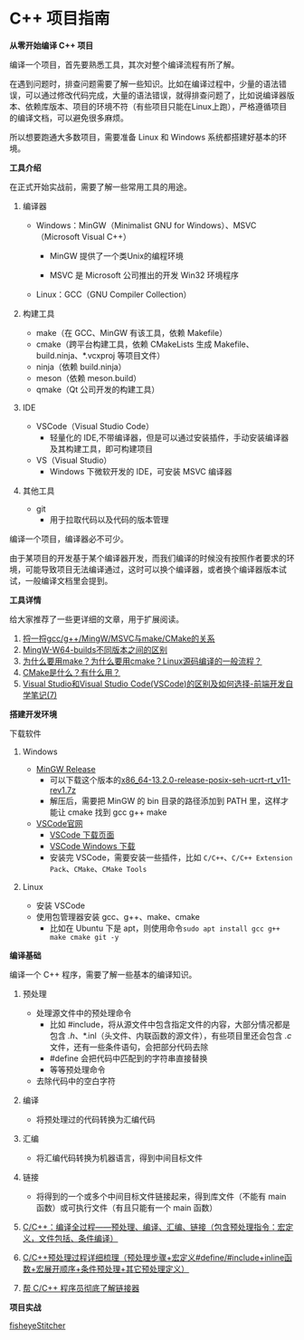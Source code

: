 # C++ 项目指南

**从零开始编译 C++ 项目**

编译一个项目，首先要熟悉工具，其次对整个编译流程有所了解。

在遇到问题时，排查问题需要了解一些知识。比如在编译过程中，少量的语法错误，可以通过修改代码完成，大量的语法错误，就得排查问题了，比如说编译器版本、依赖库版本、项目的环境不符（有些项目只能在Linux上跑），严格遵循项目的编译文档，可以避免很多麻烦。

所以想要跑通大多数项目，需要准备 Linux 和 Windows 系统都搭建好基本的环境。

**工具介绍**

在正式开始实战前，需要了解一些常用工具的用途。
1. 编译器
    * Windows：MinGW（Minimalist GNU for Windows）、MSVC（Microsoft Visual C++）
        * MinGW 提供了一个类Unix的编程环境

        * MSVC 是 Microsoft 公司推出的开发 Win32 环境程序
    * Linux：GCC（GNU Compiler Collection）

2. 构建工具
    * make（在 GCC、MinGW 有该工具，依赖 Makefile）
    * cmake（跨平台构建工具，依赖 CMakeLists 生成 Makefile、build.ninja、*.vcxproj 等项目文件）
    * ninja（依赖 build.ninja）
    * meson（依赖 meson.build）
    * qmake（Qt 公司开发的构建工具）

3. IDE
    * VSCode（Visual Studio Code）
        * 轻量化的 IDE,不带编译器，但是可以通过安装插件，手动安装编译器及其构建工具，即可构建项目
    * VS（Visual Studio）
        * Windows 下微软开发的 IDE，可安装 MSVC 编译器

4. 其他工具
    * git
        * 用于拉取代码以及代码的版本管理

编译一个项目，编译器必不可少。

由于某项目的开发基于某个编译器开发，而我们编译的时候没有按照作者要求的环境，可能导致项目无法编译通过，这时可以换个编译器，或者换个编译器版本试试，一般编译文档里会提到。

**工具详情**

给大家推荐了一些更详细的文章，用于扩展阅读。
1. [捋一捋gcc/g++/MingW/MSVC与make/CMake的关系](https://zhuanlan.zhihu.com/p/448884264)
2. [MingW-W64-builds不同版本之间的区别](https://blog.csdn.net/zhangjiuding/article/details/129556458)
3. [为什么要用make？为什么要用cmake？Linux源码编译的一般流程？](https://blog.csdn.net/qq_27825451/article/details/103392719)
4. [CMake是什么？有什么用？](https://blog.csdn.net/Torres_10/article/details/80371425)
5. [Visual Studio和Visual Studio Code(VSCode)的区别及如何选择-前端开发自学笔记(7)](https://zhuanlan.zhihu.com/p/565412998)

**搭建开发环境**

下载软件

1. Windows
    * [MinGW Release](https://github.com/niXman/mingw-builds-binaries/releases)
        * 可以下载这个版本的[x86_64-13.2.0-release-posix-seh-ucrt-rt_v11-rev1.7z](https://github.com/niXman/mingw-builds-binaries/releases/download/13.2.0-rt_v11-rev1/x86_64-13.2.0-release-posix-seh-ucrt-rt_v11-rev1.7z)
        * 解压后，需要把 MinGW 的 bin 目录的路径添加到 PATH 里，这样才能让 cmake 找到 gcc g++ make
    * [VSCode官网](https://code.visualstudio.com/)
        * [VSCode 下载页面](https://code.visualstudio.com/Download)
        * [VSCode Windows 下载](https://code.visualstudio.com/docs/?dv=win64user)
        * 安装完 VSCode，需要安装一些插件，比如 `C/C++`、`C/C++ Extension Pack`、`CMake`、`CMake Tools`

2. Linux
    * 安装 VSCode
    * 使用包管理器安装 gcc、g++、make、cmake
        * 比如在 Ubuntu 下是 apt，则使用命令`sudo apt install gcc g++ make cmake git -y`

**编译基础**

编译一个 C++ 程序，需要了解一些基本的编译知识。

1. 预处理
    * 处理源文件中的预处理命令
        * 比如 #include，将从源文件中包含指定文件的内容，大部分情况都是包含 *.h*、*.inl（头文件、内联函数的源文件），有些项目里还会包含 *.c* 文件，还有一些条件语句，会把部分代码去除
        * #define 会把代码中匹配到的字符串直接替换
        * 等等预处理命令
    * 去除代码中的空白字符

2. 编译
    * 将预处理过的代码转换为汇编代码

3. 汇编
    * 将汇编代码转换为机器语言，得到中间目标文件

4. 链接
    * 将得到的一个或多个中间目标文件链接起来，得到库文件（不能有 main 函数）或可执行文件（有且只能有一个 main 函数）

1. [C/C++：编译全过程——预处理、编译、汇编、链接（包含预处理指令：宏定义，文件包括、条件编译）](https://blog.csdn.net/qq_40765537/article/details/105940800)
2. [C/C++预处理过程详细梳理（预处理步骤+宏定义#define/#include+inline函数+宏展开顺序+条件预处理+其它预处理定义）](https://blog.csdn.net/luolaihua2018/article/details/124067982)
3. [帮 C/C++ 程序员彻底了解链接器](https://blog.csdn.net/u012248972/article/details/78823165)

**项目实战**

[fisheyeStitcher](https://github.com/drNoob13/fisheyeStitcher)
